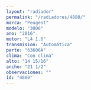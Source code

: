```yaml
---
layout: "radiador"
permalink: "/radiadores/4880/"
marca: "Peugeot"
modelo: "3008"
ano: "2016"
motor: "L4 1.6"
transmision: "Automática"
parte: "63606A"
clima: "Con clima"
alto: "14 15/16"
ancho: "21 1/2"
observaciones: ""
id: "4880"
---
```


